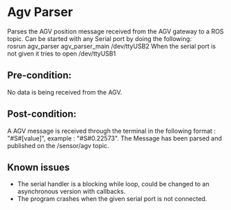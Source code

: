 # Agv Parser
Parses the AGV position message received from the AGV gateway to a ROS topic.
Can be started with any Serial port by doing the following:  
rosrun agv_parser agv_parser_main /dev/ttyUSB2
When the serial port is not given it tries to open /dev/ttyUSB1
## Pre-condition:
No data is being received from the AGV.
## Post-condition:
A AGV message is received through the terminal in the following format : "#S#[value]", example : "#S#0.22573".
The Message has been parsed and published on the /sensor/agv topic.
## Known issues
* The serial handler is a blocking while loop, could be changed to an asynchronous version with callbacks.
* The program crashes when the given serial port is not connected.
